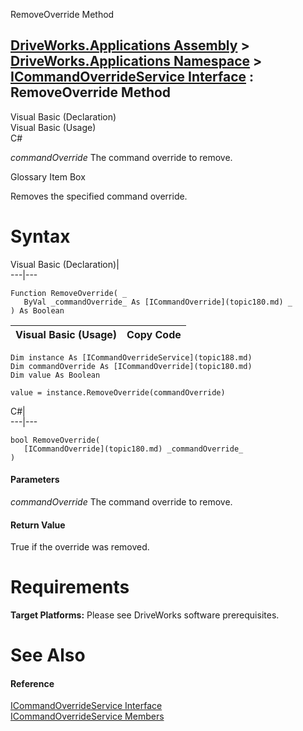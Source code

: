 RemoveOverride Method   
  
[DriveWorks.Applications Assembly](topic13.md) > [DriveWorks.Applications Namespace](topic16.md) > [ICommandOverrideService Interface](topic188.md) : RemoveOverride Method  
---  
  
Visual Basic (Declaration)    
Visual Basic (Usage)    
C# 

_commandOverride_
    The command override to remove.

Glossary Item Box

Removes the specified command override. 

# Syntax

Visual Basic (Declaration)|   
---|---  
      
    
    Function RemoveOverride( _
       ByVal _commandOverride_ As [ICommandOverride](topic180.md) _
    ) As Boolean  
  
Visual Basic (Usage)| Copy Code  
---|---  
      
    
    Dim instance As [ICommandOverrideService](topic188.md)
    Dim commandOverride As [ICommandOverride](topic180.md)
    Dim value As Boolean
     
    value = instance.RemoveOverride(commandOverride)  
  
C#|   
---|---  
      
    
    bool RemoveOverride( 
       [ICommandOverride](topic180.md) _commandOverride_
    )  
  
#### Parameters

 _commandOverride_
    The command override to remove.

#### Return Value

True if the override was removed.

# Requirements

**Target Platforms:** Please see DriveWorks software prerequisites.

# See Also

#### Reference

[ICommandOverrideService Interface](topic188.md)   
[ICommandOverrideService Members](topic189.md)


